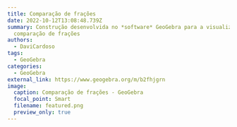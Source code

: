 ```yaml
---
title: Comparação de frações
date: 2022-10-12T13:08:48.739Z
summary: C﻿onstrução desenvolvida no *software* GeoGebra para a visualização da
  comparação de frações
authors:
  - DaviCardoso
tags:
  - GeoGebra
categories:
  - GeoGebra
external_link: https://www.geogebra.org/m/b2fhjgrn
image:
  caption: Comparação de frações - GeoGebra
  focal_point: Smart
  filename: featured.png
  preview_only: true
---
```

